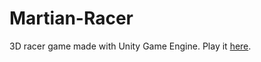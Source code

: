 # Martian-Racer
3D racer game made with Unity Game Engine. Play it <a href="https://scorpia2004.itch.io/martian-racer" target="blank">here</a>.
